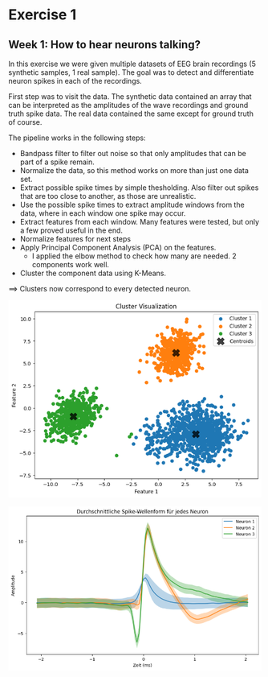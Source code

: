 # Exercise 1
## Week 1: How to hear neurons talking?
In this exercise we were given multiple datasets of EEG brain recordings (5 synthetic samples, 1 real sample). The goal was to detect and differentiate neuron spikes in each of the recordings.

First step was to visit the data. The synthetic data contained an array that can be interpreted as the amplitudes of the wave recordings and ground truth spike data. The real data contained the same except for ground truth of course.

The pipeline works in the following steps:
- Bandpass filter to filter out noise so that only amplitudes that can be part of a spike remain.
- Normalize the data, so this method works on more than just one data set.
- Extract possible spike times by simple thesholding. Also filter out spikes that are too close to another, as those are unrealistic.
- Use the possible spike times to extract amplitude windows from the data, where in each window one spike may occur.
- Extract features from each window. Many features were tested, but only a few proved useful in the end.
- Normalize features for next steps
- Apply Principal Component Analysis (PCA) on the features.
    - I applied the elbow method to check how many are needed. 2 components work well. 
- Cluster the component data using K-Means.

==> Clusters now correspond to every detected neuron.

![Synthetic data clusters](images/clusters-synthetic.png)

![Synthetic data waveforms](images/waveforms-synthetic.png)